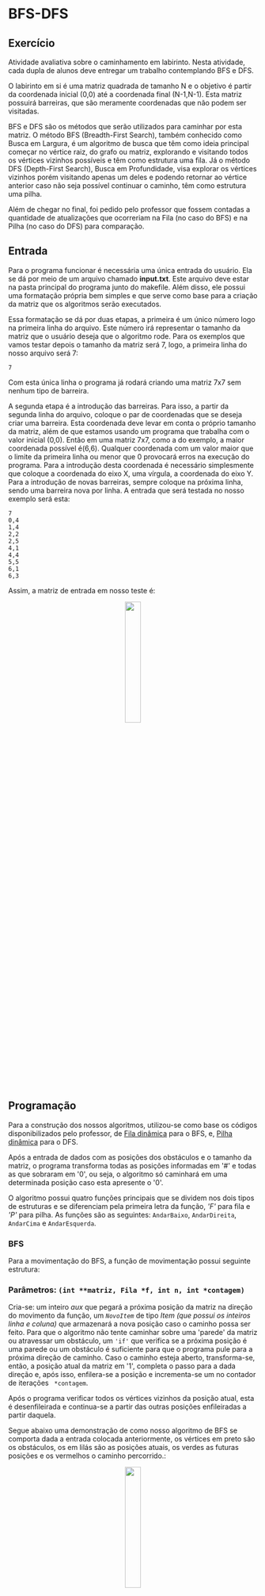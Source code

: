# BFS-DFS

## Exercício

Atividade avaliativa sobre o caminhamento em labirinto. Nesta atividade, cada dupla de alunos deve entregar um trabalho contemplando BFS e DFS.

O labirinto em si é uma matriz quadrada de tamanho N e o objetivo é partir da coordenada inicial (0,0) até a coordenada final (N-1,N-1). Esta matriz possuirá barreiras, que são meramente coordenadas que não podem ser visitadas.

BFS e DFS são os métodos que serão utilizados para caminhar por esta matriz. O método BFS (Breadth-First Search), também conhecido como Busca em Largura, é um algoritmo de busca que têm como ideia principal começar no vértice raiz, do grafo ou matriz, explorando e visitando todos os vértices vizinhos possíveis e têm como estrutura uma fila. Já o método DFS (Depth-First Search), Busca em Profundidade, visa explorar os vértices vizinhos porém visitando apenas um deles e podendo retornar ao vértice anterior caso não seja possível continuar o caminho, têm como estrutura uma pilha.

Além de chegar no final, foi pedido pelo professor que fossem contadas a quantidade de atualizações que ocorreriam na Fila (no caso do BFS) e na Pilha (no caso do DFS) para comparação.

## Entrada

Para o programa funcionar é necessária uma única entrada do usuário. Ela se dá por meio de um arquivo chamado **input.txt**. Este arquivo deve estar na pasta principal do programa junto do makefile. Além disso, ele possui uma formatação própria bem simples e que serve como base para a criação da matriz que os algoritmos serão executados.

Essa formatação se dá por duas etapas, a primeira é um único número logo na primeira linha do arquivo. Este número irá representar o tamanho da matriz que o usuário deseja que o algoritmo rode. Para os exemplos que vamos testar depois o tamanho da matriz será 7, logo, a primeira linha do nosso arquivo será 7:

```
7
```

Com esta única linha o programa já rodará criando uma matriz 7x7 sem nenhum tipo de barreira.

A segunda etapa é a introdução das barreiras. Para isso, a partir da segunda linha do arquivo, coloque o par de coordenadas que se deseja criar uma barreira. Esta coordenada deve levar em conta o próprio tamanho da matriz, além de que estamos usando um programa que trabalha com o valor inicial (0,0). Então em uma matriz 7x7, como a do exemplo, a maior coordenada possível é(6,6). Qualquer coordenada com um valor maior que o limite da primeira linha ou menor que 0 provocará erros na execução do programa. Para a introdução desta coordenada é necessário simplesmente que coloque a coordenada do eixo X, uma vírgula, a coordenada do eixo Y. Para a introdução de novas barreiras, sempre coloque na próxima linha, sendo uma barreira nova por linha. A entrada que será testada no nosso exemplo será esta:

```
7
0,4
1,4
2,2
2,5
4,1
4,4
5,5
6,1
6,3
```

Assim, a matriz de entrada em nosso teste é:

<center><img src="images/Matriz%20com%20Barreiras.jpeg" style="width:25%;"></center>

## Programação
Para a construção dos nossos algoritmos, utilizou-se como base os códigos disponibilizados pelo professor, de <a href="https://github.com/mpiress/dynamic_queue">Fila dinâmica</a> para o BFS, e, <a href="https://github.com/mpiress/dynamic_stack">Pilha dinâmica</a> para o DFS.

Após a entrada de dados com as posições dos obstáculos e o tamanho da matriz, o programa transforma todas as posições informadas em '#' e todas as que sobraram em '0', ou seja, o algoritmo só caminhará em uma determinada posição caso esta apresente o '0'.

O algoritmo possui quatro funções principais que se dividem nos dois tipos de estruturas e se diferenciam pela primeira letra da função, <em>'F'</em> para fila e <em>'P'</em> para pilha. As funções são as seguintes: <code>AndarBaixo</code>, <code>AndarDireita</code>, <code>AndarCima</code> e <code>AndarEsquerda</code>.

### <strong> BFS </strong>
Para a movimentação do BFS, a função de movimentação possui seguinte estrutura:

### Parâmetros: <code>(int **matriz, Fila *f, int n, int *contagem)</code>

Cria-se: um inteiro <em>aux</em> que pegará a próxima posição da matriz na direção do movimento da função, um <code><em>NovoItem</code></em> de tipo <em>Item (que possui os inteiros linha e coluna)</em> que armazenará a nova posição caso o caminho possa ser feito. Para que o algoritmo não tente caminhar sobre uma 'parede' da matriz ou atravessar um obstáculo, um <code>'if'</code> que verifica se a próxima posição é uma parede ou um obstáculo é suficiente para que o programa pule para a próxima direção de caminho. Caso o caminho esteja aberto, transforma-se, então, a posição atual da matriz em '1', completa o passo para a dada direção e, após isso, enfilera-se a posição e incrementa-se um no contador de iterações <code> *contagem</code>.

Após o programa verificar todos os vértices vizinhos da posição atual, esta é desenfileirada e continua-se a partir das outras posições enfileiradas a partir daquela.

Segue abaixo uma demonstração de como nosso algoritmo de BFS se comporta dada a entrada colocada anteriormente, os vértices em preto são os obstáculos, os em lilás são as posições atuais, os verdes as futuras posições e os vermelhos o caminho percorrido.:

<center><IMG SRC="images/BFS.gif" style="width:25%;"></center>

### <strong> DFS </strong>
Para a programação do DFS, houveram algumas mudanças a partir do algoritmo BFS. Agora, a função apresenta a seguinte estrutura:

### Parâmetros: <code>(int **matriz, Pilha *p, int n, int *contagem)</code>

Cria-se: um inteiro <em>aux</em> que pegará a próxima posição da matriz na direção do movimento da função, um <code><em>NovoItem</code></em> de tipo <em>Item (que possui os inteiros linha e coluna)</em> que armazenará a nova posição caso o caminho possa ser feito. Para que o algoritmo não tente caminhar sobre uma 'parede' da matriz ou atravessar um obstáculo, um <code>'if'</code> que verifica se a próxima posição é uma parede ou um obstáculo é suficiente para que o programa pule para a próxima direção de caminho. Caso o caminho esteja aberto, transforma-se, então, a posição atual da matriz em '1', completa o passo para a dada direção e, após isso, empilhaa-se a posição e incrementa-se um no contador de iterações <code> *contagem</code>. Agora, a função é booleana e retorna <code>true</code> caso conclua o passo dado.

Na chamada da função no <code>main()</code> há agora uma variável booleana <code>pAndou</code> que verificará caso o passo foi dado. Se nenhuma função retornar <code>true</code> o algoritmo transforma a posição atual da pilha em um obstáculo desempilha a mesma e continua a verificar a partir da anterior.

Segue abaixo uma demonstração de como nosso algoritmo de DFS se comporta dada a entrada colocada anteriormente, os vértices em preto são os obstáculos, os em lilás são as posições visitadas, os vermelhos as posições que foram transformadas em obstáculo e o verde a posição final.:

<center><IMG SRC="images/DFS.gif" style="width:25%;"></center>

## Saída

A saída do programa é em ordem:
A matriz do BFS final com 1's em todos os pontos visitados pelo método, 0's para os não visitados e # para as barreiras. Em sequência a esta matriz vem a quantidade de iterações feitas caso tenha sido possível chegar em seu objetivo final.

Em seguida, vem a matriz do DFS, com 1's no caminho final da pilha, com 0's para os não visitados e # para as barreiras e os pontos que foram visitados e retornados depois. Em sequência a esta matriz vem a quantidade de iterações feitas caso tenha sido possível chegar em seu objetivo final.

Com a entrada exemplificada, a saída será possível em ambos os casos, sendo neste caso específico o DFS muito mais eficiente do que o BFS, como é possível ver pela saída final:

<center><img src="https://github.com/ppinheirosiqueira/BFS-DFS/blob/main/images/Saida.png" style="width:50%;"></center>

# Compilação e Execução

O exercício disponibilizado possui um arquivo Makefile cedido pelo professor que realiza todo o procedimento de compilação e execução. Para tanto, temos as seguintes diretrizes de execução:


| Comando                |  Função                                                                                           |                     
| -----------------------| ------------------------------------------------------------------------------------------------- |
|  `make clean`          | Apaga a última compilação realizada contida na pasta build                                        |
|  `make`                | Executa a compilação do programa utilizando o gcc, e o resultado vai para a pasta build           |
|  `make run`            | Executa o programa da pasta build após a realização da compilação                                 |

É recomendado fazer um `make clean` antes de um `make`.
